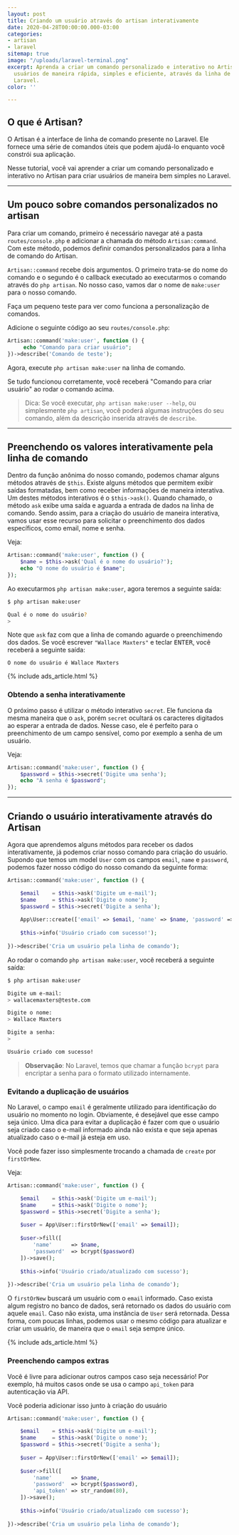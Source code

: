 ```yaml
---
layout: post
title: Criando um usuário através do artisan interativamente
date: 2020-04-28T00:00:00.000-03:00
categories:
- artisan
- laravel
sitemap: true
image: "/uploads/laravel-terminal.png"
excerpt: Aprenda a criar um comando personalizado e interativo no Artisan para criar
  usuários de maneira rápida, simples e eficiente, através da linha de comando, no
  Laravel.
color: ''

---
```

## O que é Artisan?

O Artisan é a interface de linha de comando presente no Laravel. Ele fornece uma série de comandos úteis que podem ajudá-lo enquanto você constrói sua aplicação.

Nesse tutorial,  você vai aprender a criar um comando personalizado e interativo no Artisan para criar usuários de maneira bem simples no Laravel.

---
## Um pouco sobre comandos personalizados no artisan

Para criar um comando, primeiro é necessário navegar até a pasta `routes/console.php` e adicionar a chamada do método `Artisan:command`. Com este método, podemos definir comandos personalizados para a linha de comando do Artisan.

`Artisan::command` recebe dois argumentos. O primeiro trata-se do nome do comando e o segundo é o callback executado ao executarmos o comando através do `php artisan`. No nosso caso, vamos dar o nome de `make:user` para o nosso comando.

Faça um pequeno teste para ver como funciona a personalização de comandos.

Adicione o seguinte código ao seu `routes/console.php`:

```php
Artisan::command('make:user', function () {
     echo "Comando para criar usuário";
})->describe('Comando de teste');
```

Agora, execute `php artisan make:user` na linha de comando.

Se tudo funcionou corretamente, você receberá "Comando para criar usuário" ao rodar o comando acima.

> Dica: Se você executar, `php artisan make:user --help`,  ou simplesmente `php artisan`, você poderá algumas instruções do seu comando, além da descrição inserida através de `describe`.

----

## Preenchendo os valores interativamente pela linha de comando

Dentro da função anônima do nosso comando, podemos chamar alguns métodos através de `$this`. Existe alguns métodos que permitem exibir saídas formatadas, bem como receber informações de maneira interativa. Um destes métodos interativos é o `$this->ask()`.
Quando chamado, o método `ask` exibe uma saída e aguarda a entrada de dados na linha de comando.
Sendo assim, para a criação do usuário de maneira interativa, vamos usar esse recurso para solicitar o preenchimento dos dados específicos, como email, nome e senha.

Veja:

```php
Artisan::command('make:user', function () {
    $name = $this->ask('Qual é o nome do usuário?');
    echo "O nome do usuário é $name";
});
```

Ao executarmos `php artisan make:user`, agora teremos a seguinte saída:

```bash
$ php artisan make:user

Qual é o nome do usuário?
> 
```

Note que `ask` faz com que a linha de comando aguarde o preenchimendo dos dados. Se você escrever `"Wallace Maxters"` e teclar <kbd>ENTER</kbd>, você receberá a seguinte saída:

```text
O nome do usuário é Wallace Maxters
```

{% include ads_article.html %}

### Obtendo a senha interativamente

O próximo passo é utilizar o método interativo `secret`. Ele funciona da mesma maneira que o `ask`, porém `secret` ocultará os caracteres digitados ao esperar a entrada de dados. Nesse caso, ele é perfeito para o preenchimento de um campo sensível, como por exemplo a senha de um usuário.

Veja:

```php
Artisan::command('make:user', function () {
    $password = $this->secret('Digite uma senha');
    echo "A senha é $password";
});
```

----

## Criando o usuário interativamente através do Artisan

Agora que aprendemos alguns métodos para receber os dados interativamente, já podemos criar nosso comando para criação do usuário. Supondo que temos um model `User` com os campos `email`, `name` e `password`, podemos fazer nosso código do nosso comando da seguinte forma:

```php
Artisan::command('make:user', function () {

    $email    = $this->ask('Digite um e-mail');
    $name     = $this->ask('Digite o nome');
    $password = $this->secret('Digite a senha');
    
    App\User::create(['email' => $email, 'name' => $name, 'password' => bcrypt($password)]);
    
    $this->info('Usuário criado com sucesso!');
    
})->describe('Cria um usuário pela linha de comando');
```

Ao rodar o comando `php artisan make:user`, você receberá a seguinte saída:

```bash
$ php artisan make:user

Digite um e-mail:
> wallacemaxters@teste.com

Digite o nome:
> Wallace Maxters

Digite a senha:
> 

Usuário criado com sucesso!
```

> **Observação**: No Laravel, temos que chamar a função `bcrypt` para encriptar a senha para o formato utilizado internamente.

### Evitando a duplicação de usuários

No Laravel, o campo `email` é geralmente utilizado para identificação do usuário no momento no login. Obviamente, é desejável que esse campo seja único. Uma dica para evitar a duplicação é fazer com que o usuário seja criado  caso o  e-mail informado ainda não exista e que seja apenas atualizado caso o e-mail já esteja em uso.

Você pode fazer isso simplesmente trocando a chamada de `create` por `firstOrNew`.

Veja:

```php
Artisan::command('make:user', function () {

    $email    = $this->ask('Digite um e-mail');
    $name     = $this->ask('Digite o nome');
    $password = $this->secret('Digite a senha');
    
    $user = App\User::firstOrNew(['email' => $email]);
    
    $user->fill([
        'name' 		=> $name, 
        'password' 	=> bcrypt($password)
    ])->save();
    
    $this->info('Usuário criado/atualizado com sucesso');
    
})->describe('Cria um usuário pela linha de comando');
```

O `firstOrNew` buscará um usuário com o `email` informado. Caso exista algum registro no banco de dados, será retornado os dados do usuário com aquele `email`. Caso não exista, uma instância de `User` será retornada. Dessa forma, com poucas linhas, podemos usar o mesmo código para atualizar e criar um usuário, de maneira que o `email` seja sempre único.

{% include ads_article.html %}

### Preenchendo campos extras

Você é livre para adicionar outros campos caso seja necessário! Por exemplo, há muitos casos onde se usa o campo `api_token` para autenticação via API.

Você poderia adicionar isso junto à criação do usuário

```php
Artisan::command('make:user', function () {

    $email    = $this->ask('Digite um e-mail');
    $name     = $this->ask('Digite o nome');
    $password = $this->secret('Digite a senha');
    
    $user = App\User::firstOrNew(['email' => $email]);
    
    $user->fill([
        'name'      => $name, 
        'password'  => bcrypt($password),
        'api_token' => str_random(80),
    ])->save();
    
    $this->info('Usuário criado/atualizado com sucesso');
    
})->describe('Cria um usuário pela linha de comando');
```